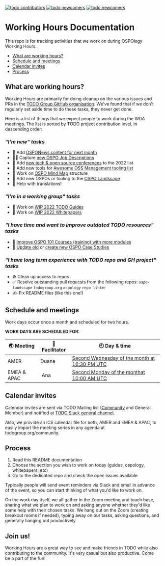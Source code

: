 [![todo contributors](https://img.shields.io/badge/TODO-Contributors-%23ecf87f)](https://github.com/todogroup)
[![todo newcomers](https://img.shields.io/badge/TODO-Newcomers-%23adb6ff)](https://todogroup.org/community/)
[![todo newcomers](https://img.shields.io/badge/TODO-Maintainer-%234120a9)](https://todogroup.org/community/)

# Working Hours Documentation

This repo is for tracking activities that we work on during OSPOlogy Working Hours.

- [What are working hours?](#what-are-working-hours)
- [Schedule and meetings](#schedule-and-meetings)
- [Calendar invites](#calendar-invites)
- [Process](#process)

## What are working hours?

Working Hours are primarily for doing cleanup on the various issues and PRs in the [TODO Group GitHub organisation](https://github.com/todogroup). We've found that if we don't regularly set aside time to do these tasks, they never get done.

Here is a list of things that we expect people to work during the WDA meetings. The list is sorted by TODO project contribution level, in descending order:

### *"I'm new" tasks*

* 📩 Add [OSPONews content for next month](https://github.com/todogroup/ospology/tree/main/newsletter#how-to-contribute-to-osponews)
* 🧑‍💻 Capture [new OSPO Job Descriptions](https://github.com/todogroup/job-descriptions)
* 📌 Add [new tech & open source conferences](https://github.com/todogroup/presentations/blob/main/2022-tech-events.md) to the 2022 list
* 🔭 Add new tools for [Awesome OSS Management tooling list](https://github.com/todogroup/awesome-ospo#awesome-oss-management-)
* 🧭 Work on [OSPO Mind Map](https://github.com/todogroup/ospology/tree/main/ospo-mindmap) structure
* 💚 Add new OSPOs or tooling to the [OSPO Landscape](https://github.com/todogroup/ospolandscape)
* 💬 Help with translations!

### *"I'm in a working group" tasks*

* 📝 Work on [WIP 2022 TODO Guides](https://github.com/todogroup/todogroup.org/issues?q=is%3Aissue+is%3Aopen+label%3Aguide)
* 📘 Work on [WIP 2022 Whitepapers](https://github.com/todogroup/outbound-oss)

### *"I have time and want to improve outdated TODO resources" tasks*

* 📖 [Improve OSPO 101 Courses (training) with more modules](https://github.com/todogroup/ospo101)
* 🧩 [Update old](https://todogroup.org/guides/#ospo-case-studies) or [create new OSPO Case Studies](https://github.com/todogroup/todogroup.org/issues?q=is%3Aissue+is%3Aopen+label%3A%22use+case%22)

### *"I have long term experience with TODO repo and GH project" tasks*
* ⚙️ Clean up access to repos
* ✅ Resolve outstanding pull requests from the following repos: `ospo-landscape` `todogroup.org` `ospology` `repo linter`
* ✍️ Fix README files (like this one!)

## Schedule and meetings

Work days occur once a month and scheduled for two hours.

**WORK DAYS ARE SCHEDULED FOR:** 

| 🌏 Meeting | 💬 Facilitator | 🕙 Day & time | 
| --- | --- | --- |
| AMER | Duane | [Second Wednesday of the month at 16:30 PM UTC](https://zoom.us/j/96680666202?pwd=UVNJdVhHS1JiSVRtZFBDTjBVTEFQUT09) |
| EMEA & APAC | Ana| [Second Monday of the monthat 10:00 AM UTC](https://zoom.us/j/91954003389?pwd=Qk4rR3drQ0UwSXdBWDE3eE1za3V5Zz09)|


## Calendar invites

Calendar invites are sent via TODO Mailing list ([Community](https://docs.google.com/forms/d/e/1FAIpQLSeU0YGM_IJ6gY8E5IIiwXKD_FZi3kAVc4E9_-3dtTDyKMSjdA/viewform) and General Member) and notified at [TODO Slack general channel](https://slack.todogroup.org/).

Also, we provide an ICS calendar file  for both, AMER and EMEA & APAC, to easily import the meeting series in any agenda at todogroup.org/community.


## Process

1) Read this README documentation
2) Choose the section you wish to work on today (guides, ospology, whitepapers, etc)
3) Go to the dedicated repo and check the open issues available

Typically people will send event reminders via Slack and email in advance of the event, so you can start thinking of what you'd like to work on.

On the work day itself, we all gather in the Zoom meeting and touch base, sharing what we plan to work on and asking anyone whether they'd like some help with their chosen tasks. We hang out on the Zoom (creating breakout rooms if needed), typing away on our tasks, asking questions, and generally hanging out productively.

## Join us!

Working Hours are a great way to see and make friends in TODO while also contributing to the community. It's very casual but also productive. Come be a part of the fun!
